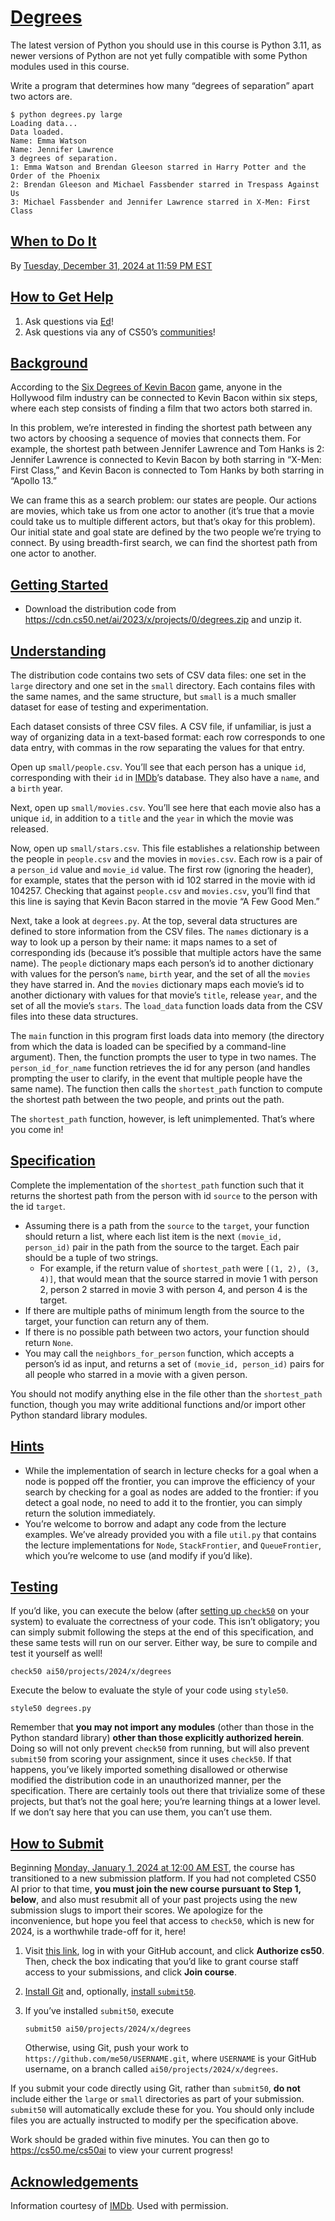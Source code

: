 

# <a href="#degrees" data-id="">Degrees</a>

The latest version of Python you should use in this course is Python
3.11, as newer versions of Python are not yet fully compatible with some
Python modules used in this course.

Write a program that determines how many “degrees of separation” apart
two actors are.

``` highlight
$ python degrees.py large
Loading data...
Data loaded.
Name: Emma Watson
Name: Jennifer Lawrence
3 degrees of separation.
1: Emma Watson and Brendan Gleeson starred in Harry Potter and the Order of the Phoenix
2: Brendan Gleeson and Michael Fassbender starred in Trespass Against Us
3: Michael Fassbender and Jennifer Lawrence starred in X-Men: First Class
```


## <a href="#when-to-do-it" data-id="">When to Do It</a>

By <a href="https://time.cs50.io/20241231T235900-0500"
data-local="2024-12-31T23:59:00-05:00">Tuesday, December 31, 2024 at
11:59 PM EST</a>


## <a href="#how-to-get-help" data-id="">How to Get Help</a>

1.  Ask questions via [Ed](https://cs50.edx.org/ed)!
2.  Ask questions via any of CS50’s
    [communities](../../../communities/)!


## <a href="#background" data-id="">Background</a>

According to the [Six Degrees of Kevin
Bacon](https://en.wikipedia.org/wiki/Six_Degrees_of_Kevin_Bacon) game,
anyone in the Hollywood film industry can be connected to Kevin Bacon
within six steps, where each step consists of finding a film that two
actors both starred in.

In this problem, we’re interested in finding the shortest path between
any two actors by choosing a sequence of movies that connects them. For
example, the shortest path between Jennifer Lawrence and Tom Hanks is 2:
Jennifer Lawrence is connected to Kevin Bacon by both starring in
“X-Men: First Class,” and Kevin Bacon is connected to Tom Hanks by both
starring in “Apollo 13.”

We can frame this as a search problem: our states are people. Our
actions are movies, which take us from one actor to another (it’s true
that a movie could take us to multiple different actors, but that’s okay
for this problem). Our initial state and goal state are defined by the
two people we’re trying to connect. By using breadth-first search, we
can find the shortest path from one actor to another.


## <a href="#getting-started" data-id="">Getting Started</a>

-   Download the distribution code from
    <https://cdn.cs50.net/ai/2023/x/projects/0/degrees.zip> and unzip
    it.


## <a href="#understanding" data-id="">Understanding</a>

The distribution code contains two sets of CSV data files: one set in
the `large` directory and one set in the `small` directory. Each
contains files with the same names, and the same structure, but `small`
is a much smaller dataset for ease of testing and experimentation.

Each dataset consists of three CSV files. A CSV file, if unfamiliar, is
just a way of organizing data in a text-based format: each row
corresponds to one data entry, with commas in the row separating the
values for that entry.

Open up `small/people.csv`. You’ll see that each person has a unique
`id`, corresponding with their `id` in [IMDb](https://www.imdb.com/)’s
database. They also have a `name`, and a `birth` year.

Next, open up `small/movies.csv`. You’ll see here that each movie also
has a unique `id`, in addition to a `title` and the `year` in which the
movie was released.

Now, open up `small/stars.csv`. This file establishes a relationship
between the people in `people.csv` and the movies in `movies.csv`. Each
row is a pair of a `person_id` value and `movie_id` value. The first row
(ignoring the header), for example, states that the person with id 102
starred in the movie with id 104257. Checking that against `people.csv`
and `movies.csv`, you’ll find that this line is saying that Kevin Bacon
starred in the movie “A Few Good Men.”

Next, take a look at `degrees.py`. At the top, several data structures
are defined to store information from the CSV files. The `names`
dictionary is a way to look up a person by their name: it maps names to
a set of corresponding ids (because it’s possible that multiple actors
have the same name). The `people` dictionary maps each person’s id to
another dictionary with values for the person’s `name`, `birth` year,
and the set of all the `movies` they have starred in. And the `movies`
dictionary maps each movie’s id to another dictionary with values for
that movie’s `title`, release `year`, and the set of all the movie’s
`stars`. The `load_data` function loads data from the CSV files into
these data structures.

The `main` function in this program first loads data into memory (the
directory from which the data is loaded can be specified by a
command-line argument). Then, the function prompts the user to type in
two names. The `person_id_for_name` function retrieves the id for any
person (and handles prompting the user to clarify, in the event that
multiple people have the same name). The function then calls the
`shortest_path` function to compute the shortest path between the two
people, and prints out the path.

The `shortest_path` function, however, is left unimplemented. That’s
where you come in!


## <a href="#specification" data-id="">Specification</a>

Complete the implementation of the `shortest_path` function such that it
returns the shortest path from the person with id `source` to the person
with the id `target`.

-   Assuming there is a path from the
    `source` to the `target`, your function should return a list, where
    each list item is the next `(movie_id, person_id)` pair in the path
    from the source to the target. Each pair should be a tuple of two
    strings.
    -   For example, if the return value of
        `shortest_path` were `[(1, 2), (3, 4)]`, that would mean that
        the source starred in movie 1 with person 2, person 2 starred in
        movie 3 with person 4, and person 4 is the target.
-   If there are multiple paths of minimum
    length from the source to the target, your function can return any
    of them.
-   If there is no possible path between two
    actors, your function should return `None`.
-   You may call the `neighbors_for_person`
    function, which accepts a person’s id as input, and returns a set of
    `(movie_id, person_id)` pairs for all people who starred in a movie
    with a given person.

You should not modify anything else in the file other than the
`shortest_path` function, though you may write additional functions
and/or import other Python standard library modules.


## <a href="#hints" data-id="">Hints</a>

-   While the implementation of search in
    lecture checks for a goal when a node is popped off the frontier,
    you can improve the efficiency of your search by checking for a goal
    as nodes are added to the frontier: if you detect a goal node, no
    need to add it to the frontier, you can simply return the solution
    immediately.
-   You’re welcome to borrow and adapt any
    code from the lecture examples. We’ve already provided you with a
    file `util.py` that contains the lecture implementations for `Node`,
    `StackFrontier`, and `QueueFrontier`, which you’re welcome to use
    (and modify if you’d like).


## <a href="#testing" data-id="">Testing</a>

If you’d like, you can execute the below (after [setting up
`check50`](https://cs50.readthedocs.io/projects/check50/en/latest/index.html)
on your system) to evaluate the correctness of your code. This isn’t
obligatory; you can simply submit following the steps at the end of this
specification, and these same tests will run on our server. Either way,
be sure to compile and test it yourself as well!

``` highlight
check50 ai50/projects/2024/x/degrees
```

Execute the below to evaluate the style of your code using `style50`.

``` highlight
style50 degrees.py
```

Remember that **you may not import any modules** (other than those in
the Python standard library) **other than those explicitly authorized
herein**. Doing so will not only prevent `check50` from running, but
will also prevent `submit50` from scoring your assignment, since it uses
`check50`. If that happens, you’ve likely imported something disallowed
or otherwise modified the distribution code in an unauthorized manner,
per the specification. There are certainly tools out there that
trivialize some of these projects, but that’s not the goal here; you’re
learning things at a lower level. If we don’t say here that you can use
them, you can’t use them.


## <a href="#how-to-submit" data-id="">How to Submit</a>

Beginning
<a href="https://time.cs50.io/20240101T000000-0500" class="alert-link"
data-local="2024-01-01T00:00:00-05:00">Monday, January 1, 2024 at 12:00
AM EST</a>, the course has transitioned to a new submission platform. If
you had not completed CS50 AI prior to that time, **you must join the
new course pursuant to Step 1, below**, and also must resubmit all of
your past projects using the new submission slugs to import their
scores. We apologize for the inconvenience, but hope you feel that
access to `check50`, which is new for 2024, is a worthwhile trade-off
for it, here!

1.  Visit [this
    link](https://submit.cs50.io/invites/d03c31aef1984c29b5e7b268c3a87b7b),
    log in with your GitHub account, and click **Authorize cs50**. Then,
    check the box indicating that you’d like to grant course staff
    access to your submissions, and click **Join course**.

2.  [Install Git](https://git-scm.com/downloads) and, optionally,
    [install `submit50`](https://cs50.readthedocs.io/submit50/).

3.  If you’ve installed `submit50`, execute

    ``` highlight
    submit50 ai50/projects/2024/x/degrees
    ```

    Otherwise, using Git, push your work to
    `https://github.com/me50/USERNAME.git`, where `USERNAME` is your
    GitHub username, on a branch called `ai50/projects/2024/x/degrees`.

If you submit your code directly using Git, rather than `submit50`, **do
not** include either the `large` or `small` directories as part of your
submission. `submit50` will automatically exclude these for you. You
should only include files you are actually instructed to modify per the
specification above.

Work should be graded within five minutes. You can then go to
<https://cs50.me/cs50ai> to view your current progress!


## <a href="#acknowledgements" data-id="">Acknowledgements</a>

Information courtesy of [IMDb](https://www.imdb.com). Used with
permission.
